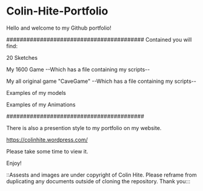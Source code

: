 # Colin-Hite-Portfolio

Hello and welcome to my Github portfolio!

#########################################
Contained you will find:

20 Sketches

My 1600 Game
	--Which has a file containing my scripts--

My all original game "CaveGame"
	--Which has a file containing my scripts--

Examples of my models

Examples of my Animations

#########################################

There is also a presention style to my portfolio on my website.

https://colinhite.wordpress.com/

Please take some time to view it.

Enjoy!

::Assests and images are under copyright of Colin Hite. Please reframe from duplicating any documents outside of cloning the repository. Thank you:::